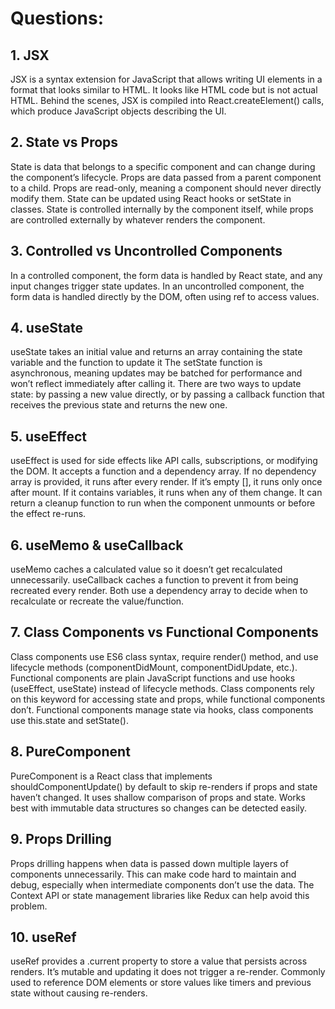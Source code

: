 # Questions:

## 1. JSX
JSX is a syntax extension for JavaScript that allows writing UI elements in a format that looks similar to HTML. It looks like HTML code but is not actual HTML. Behind the scenes, JSX is compiled into React.createElement() calls, which produce JavaScript objects describing the UI.

## 2. State vs Props
State is data that belongs to a specific component and can change during the component’s lifecycle. Props are data passed from a parent component to a child. Props are read-only, meaning a component should never directly modify them. State can be updated using React hooks or setState in classes. State is controlled internally by the component itself, while props are controlled externally by whatever renders the component.

## 3. Controlled vs Uncontrolled Components
In a controlled component, the form data is handled by React state, and any input changes trigger state updates. In an uncontrolled component, the form data is handled directly by the DOM, often using ref to access values.

## 4. useState
useState takes an initial value and returns an array containing the state variable and the function to update it The setState function is asynchronous, meaning updates may be batched for performance and won’t reflect immediately after calling it. There are two ways to update state: by passing a new value directly, or by passing a callback function that receives the previous state and returns the new one.

## 5. useEffect
useEffect is used for side effects like API calls, subscriptions, or modifying the DOM. It accepts a function and a dependency array. If no dependency array is provided, it runs after every render. If it’s empty [], it runs only once after mount. If it contains variables, it runs when any of them change. It can return a cleanup function to run when the component unmounts or before the effect re-runs.

## 6. useMemo & useCallback
useMemo caches a calculated value so it doesn’t get recalculated unnecessarily. useCallback caches a function to prevent it from being recreated every render. Both use a dependency array to decide when to recalculate or recreate the value/function.

## 7. Class Components vs Functional Components
Class components use ES6 class syntax, require render() method, and use lifecycle methods (componentDidMount, componentDidUpdate, etc.). Functional components are plain JavaScript functions and use hooks (useEffect, useState) instead of lifecycle methods. Class components rely on this keyword for accessing state and props, while functional components don’t. Functional components manage state via hooks, class components use this.state and setState().

## 8. PureComponent
PureComponent is a React class that implements shouldComponentUpdate() by default to skip re-renders if props and state haven’t changed. It uses shallow comparison of props and state. Works best with immutable data structures so changes can be detected easily.

## 9. Props Drilling
Props drilling happens when data is passed down multiple layers of components unnecessarily. This can make code hard to maintain and debug, especially when intermediate components don’t use the data. The Context API or state management libraries like Redux can help avoid this problem.

## 10. useRef
useRef provides a .current property to store a value that persists across renders. It’s mutable and updating it does not trigger a re-render. Commonly used to reference DOM elements or store values like timers and previous state without causing re-renders.